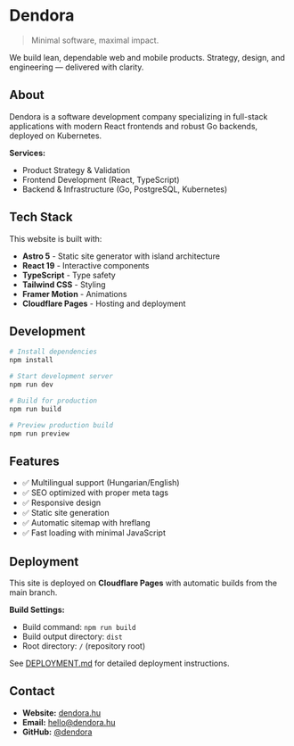 # Dendora

> Minimal software, maximal impact.

We build lean, dependable web and mobile products. Strategy, design, and engineering — delivered with clarity.

## About

Dendora is a software development company specializing in full-stack applications with modern React frontends and robust Go backends, deployed on Kubernetes.

**Services:**
- Product Strategy & Validation
- Frontend Development (React, TypeScript)
- Backend & Infrastructure (Go, PostgreSQL, Kubernetes)

## Tech Stack

This website is built with:
- **Astro 5** - Static site generator with island architecture
- **React 19** - Interactive components
- **TypeScript** - Type safety
- **Tailwind CSS** - Styling
- **Framer Motion** - Animations
- **Cloudflare Pages** - Hosting and deployment

## Development

```bash
# Install dependencies
npm install

# Start development server
npm run dev

# Build for production
npm run build

# Preview production build
npm run preview
```

## Features

- ✅ Multilingual support (Hungarian/English)
- ✅ SEO optimized with proper meta tags
- ✅ Responsive design
- ✅ Static site generation
- ✅ Automatic sitemap with hreflang
- ✅ Fast loading with minimal JavaScript

## Deployment

This site is deployed on **Cloudflare Pages** with automatic builds from the main branch.

**Build Settings:**
- Build command: `npm run build`
- Build output directory: `dist`
- Root directory: `/` (repository root)

See [DEPLOYMENT.md](./DEPLOYMENT.md) for detailed deployment instructions.

## Contact

- **Website:** [dendora.hu](https://dendora.hu)
- **Email:** [hello@dendora.hu](mailto:hello@dendora.hu)
- **GitHub:** [@dendora](https://github.com/dendora)
